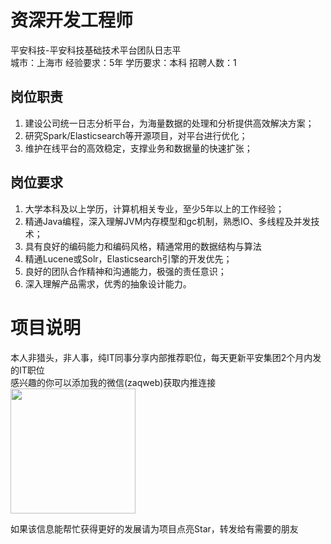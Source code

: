# 资深开发工程师
平安科技-平安科技基础技术平台团队日志平  
城市：上海市 经验要求：5年 学历要求：本科  招聘人数：1

## 岗位职责
1. 建设公司统一日志分析平台，为海量数据的处理和分析提供高效解决方案；   
2. 研究Spark/Elasticsearch等开源项目，对平台进行优化；   
3. 维护在线平台的高效稳定，支撑业务和数据量的快速扩张；

## 岗位要求
1. 大学本科及以上学历，计算机相关专业，至少5年以上的工作经验；   
2. 精通Java编程，深入理解JVM内存模型和gc机制，熟悉IO、多线程及并发技术；    
3. 具有良好的编码能力和编码风格，精通常用的数据结构与算法    
4. 精通Lucene或Solr，Elasticsearch引擎的开发优先；   
5. 良好的团队合作精神和沟通能力，极强的责任意识；    
6. 深入理解产品需求，优秀的抽象设计能力。

# 项目说明

本人非猎头，非人事，纯IT同事分享内部推荐职位，每天更新平安集团2个月内发的IT职位  
感兴趣的你可以添加我的微信(zaqweb)获取内推连接  
<img src="https://github.com/zaqweb/PA-IT-JOBS/blob/master/WechatICode.jpeg"  height="200" width="200">

如果该信息能帮忙获得更好的发展请为项目点亮Star，转发给有需要的朋友




